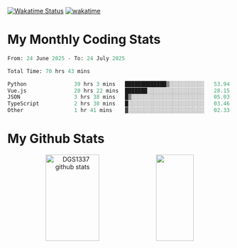[![Wakatime Status](https://github.com/noopurphalak/noopurphalak/workflows/wakatime-status-update/badge.svg)](https://github.com/noopurphalak/noopurphalak/actions/workflows/main.yml)
[![wakatime](https://wakatime.com/badge/user/80ace140-ef40-4fdd-b8ed-f3be3d2e1aea.svg)](https://wakatime.com/@80ace140-ef40-4fdd-b8ed-f3be3d2e1aea)

# My Monthly Coding Stats

<!--START_SECTION:waka-->

```python
From: 24 June 2025 - To: 24 July 2025

Total Time: 70 hrs 43 mins

Python               39 hrs 3 mins   █████████████▒░░░░░░░░░░░   53.94 %
Vue.js               20 hrs 22 mins  ███████░░░░░░░░░░░░░░░░░░   28.15 %
JSON                 3 hrs 38 mins   █▒░░░░░░░░░░░░░░░░░░░░░░░   05.03 %
TypeScript           2 hrs 30 mins   █░░░░░░░░░░░░░░░░░░░░░░░░   03.46 %
Other                1 hr 41 mins    ▓░░░░░░░░░░░░░░░░░░░░░░░░   02.33 %
```

<!--END_SECTION:waka-->

# My Github Stats
<div style="text-align: center;">
  <img width="49%" height="195px" src="https://github-readme-stats-sigma-five.vercel.app/api?username=noopurphalak&show_icons=true&count_private=true&hide_border=true&title_color=00FFFF&icon_color=00FFFF&text_color=00FFFF&bg_color=0d1117" alt="DGS1337 github stats" />
  <img width="41%" height="195px" src="https://github-readme-stats-sigma-five.vercel.app/api/top-langs/?username=noopurphalak&layout=compact&hide_border=true&title_color=00FFFF&text_color=00FFFF&bg_color=0d1117" />
</div>
